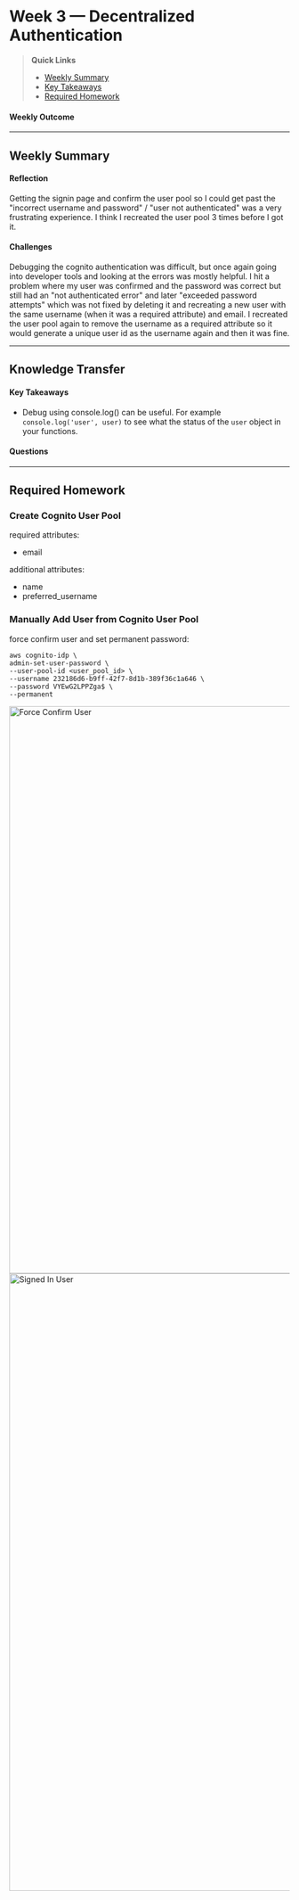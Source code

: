 # Week 3 — Decentralized Authentication

>__Quick Links__
> - [Weekly Summary](#weekly-summary)
> - [Key Takeaways](#key-takeaways)
> - [Required Homework](#required-homework)

#### Weekly Outcome


---

## Weekly Summary
<!--Summary Journal Entry-->


#### Reflection
<!--Thoughts/Feelings so far.-->
Getting the signin page and confirm the user pool so I could get past the "incorrect username and password" / "user not authenticated" was a very frustrating experience. I think I recreated the user pool 3 times before I got it. 

#### Challenges
<!-- Challenges you've had this week in completing your tasks. How you might solve them or what you did to solve them. -->
Debugging the cognito authentication was difficult, but once again going into developer tools and looking at the errors was mostly helpful. I hit a problem where my user was confirmed and the password was correct but still had an "not authenticated error" and later "exceeded password attempts" which was not fixed by deleting it and recreating a new user with the same username (when it was a required attribute) and email. I recreated the user pool again to remove the username as a required attribute so it would generate a unique user id as the username again and then it was fine.  


---
## Knowledge Transfer

#### Key Takeaways
<!-- Key takeaways for this week -->
- Debug using console.log() can be useful. For example `console.log('user', user)` to see what the status of the `user` object in your functions. 

#### Questions
<!-- Questions on the materials or concepts with their answers, if available.-->


---

## Required Homework  

### Create Cognito User Pool 

required attributes:
- email

additional attributes:
- name
- preferred_username

### Manually Add User from Cognito User Pool

force confirm user and set permanent password:
```
aws cognito-idp \
admin-set-user-password \
--user-pool-id <user_pool_id> \
--username 232186d6-b9ff-42f7-8d1b-389f36c1a646 \
--password VYEwG2LPPZga$ \
--permanent
```
<img width="1018" alt="Force Confirm User" src="https://user-images.githubusercontent.com/22087300/224421652-c84d359c-e102-4914-9e40-3a2c33ccdd82.png">

<img width="1108" alt="Signed In User" src="https://user-images.githubusercontent.com/22087300/224422057-0f2a12a5-7dce-4943-9c90-cf353b186da3.png">
